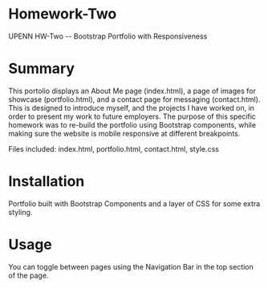 # Homework-Two
UPENN HW-Two -- Bootstrap Portfolio with Responsiveness

# Summary
This portolio displays an About Me page (index.html), a page of images for showcase (portfolio.html), and a contact page for messaging (contact.html). This is designed to introduce myself, and the projects I have worked on, in order to present my work to future employers. The purpose of this specific homework was to re-build the portfolio using Bootstrap components, while making sure the website is mobile responsive at different breakpoints. 

Files included:
    index.html,
    portfolio.html,
    contact.html,
    style.css

# Installation
Portfolio built with Bootstrap Components and a layer of CSS for some extra styling.

# Usage
You can toggle between pages using the Navigation Bar in the top section of the page.